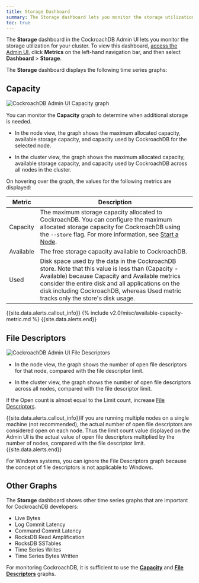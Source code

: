 ```yaml
---
title: Storage Dashboard
summary: The Storage dashboard lets you monitor the storage utilization for your cluster.
toc: true
---
```


The **Storage** dashboard in the CockroachDB Admin UI lets you monitor the storage utilization for your cluster. To view this dashboard, [access the Admin UI](admin-ui-access-and-navigate.html#access-the-admin-ui), click **Metrics** on the left-hand navigation bar, and then select **Dashboard** > **Storage**.


The **Storage** dashboard displays the following time series graphs:

## Capacity

<img src="{{ 'images/v2.0/admin_ui_capacity.png' | relative_url }}" alt="CockroachDB Admin UI Capacity graph" style="border:1px solid #eee;max-width:100%" />

You can monitor the **Capacity** graph to determine when additional storage is needed.

- In the node view, the graph shows the maximum allocated capacity, available storage capacity, and capacity used by CockroachDB for the selected node.

- In the cluster view, the graph shows the maximum allocated capacity, available storage capacity, and capacity used by CockroachDB across all nodes in the cluster.

On hovering over the graph, the values for the following metrics are displayed:

Metric | Description
--------|----
Capacity | The maximum storage capacity allocated to CockroachDB. You can configure the maximum allocated storage capacity for CockroachDB using the `--store` flag. For more information, see [Start a Node](start-a-node.html#store).
Available | The free storage capacity available to CockroachDB.
Used | Disk space used by the data in the CockroachDB store. Note that this value is less than (Capacity - Available) because Capacity and Available metrics consider the entire disk and all applications on the disk including CockroachDB, whereas Used metric tracks only the store's disk usage.

{{site.data.alerts.callout_info}}
{% include v2.0/misc/available-capacity-metric.md %}
{{site.data.alerts.end}}

## File Descriptors

<img src="{{ 'images/v2.0/admin_ui_file_descriptors.png' | relative_url }}" alt="CockroachDB Admin UI File Descriptors" style="border:1px solid #eee;max-width:100%" />

- In the node view, the graph shows the number of open file descriptors for that node, compared with the file descriptor limit.

- In the cluster view, the graph shows the number of open file descriptors across all nodes, compared with the file descriptor limit.

If the Open count is almost equal to the Limit count, increase [File Descriptors](recommended-production-settings.html#file-descriptors-limit).

{{site.data.alerts.callout_info}}If you are running multiple nodes on a single machine (not recommended), the actual number of open file descriptors are considered open on each node. Thus the limit count value displayed on the Admin UI is the actual value of open file descriptors multiplied by the number of nodes, compared with the file descriptor limit. {{site.data.alerts.end}}

For Windows systems, you can ignore the File Descriptors graph because the concept of file descriptors is not applicable to Windows.

## Other Graphs

The **Storage** dashboard shows other time series graphs that are important for CockroachDB developers:

- Live Bytes
- Log Commit Latency
- Command Commit Latency
- RocksDB Read Amplification
- RocksDB SSTables
- Time Series Writes
- Time Series Bytes Written

For monitoring CockroachDB, it is sufficient to use the [**Capacity**](#capacity) and [**File Descriptors**](#file-descriptors) graphs.
